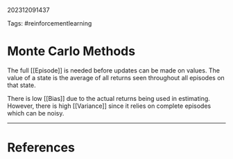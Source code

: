 202312091437

Tags: #reinforcementlearning 

# Monte Carlo Methods
The full [[Episode]] is needed before updates can be made on values.  The value of a state is the average of all returns seen throughout all episodes on that state.

There is low [[Bias]] due to the actual returns being used in estimating.  However, there is high [[Variance]] since it relies on complete episodes which can be noisy.

---
# References
